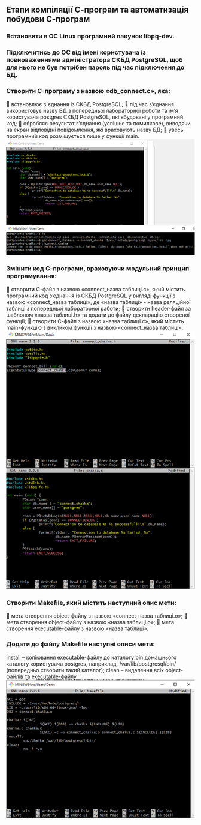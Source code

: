 ## Етапи компіляції С-програм та автоматизація побудови С-програм

### Встановити в ОС Linux програмний пакунок libpq-dev. 
### Підключитись до ОС від імені користувача із повноваженнями адміністратора СКБД PostgreSQL, щоб для нього не був потрібен пароль під час підключення до БД. 
### Створити C-програму з назвою «db_connect.c», яка: 
	встановлює з`єднання із СКБД PostgreSQL; 
	під час з’єднання використовує назву БД з попередньої лабораторної роботи та ім’я користувача postgres СКБД PostgreSQL, які вбудовані у програмний код; 
	обробляє результат з’єднання (успішне та помилкове), виводячи на екран відповідні повідомлення, які враховують назву БД; 
	увесь програмний код розміщується лише у функції main. 
![image](https://github.com/oleksandrblazhko/ai-216-chajka/blob/Laboratory-work-12/Laboratory-work-12/2.1.1.jpg)
### Змінити код С-програми, враховуючи модульний принцип програмування: 
	створити С-файл з назвою  «connect_назва таблиці.c», який містить програмний код з’єднання із СКБД PostgreSQL у вигляді функції з назвою «connect_назва таблиці», де «назва таблиці» - назва реляційної таблиці з попередньої лабораторної работи; 
	створити header-файл за шаблоном «назва таблиці.h» та додати до файлу декларацію створеної функції; 
	створити С-файл з назвою «назва таблиці.c», який містить main-функцію з викликом функції з назвою «connect_назва таблиці». 
![image](https://github.com/oleksandrblazhko/ai-216-chajka/blob/Laboratory-work-12/Laboratory-work-12/2.2.1.jpg)
### Створити Makefile, який містить наступний опис мети: 
	мета створення object-файлу з назвою «connect_назва таблиці.o»; 
	мета створення object-файлу з назвою «назва таблиці.o»;  мета створення executable-файлу з назвою «назва таблиці». 

### Додати до файлу Makefile наступні описи мети: 
install – копіювання executable-файлу до каталогу bin домашнього каталогу користувача postgres, наприклад, /var/lib/postgresql/bin/ (попередньо створити такий каталог); clean – видалення всіх object-файлів та executable-файлу
![image](https://github.com/oleksandrblazhko/ai-216-chajka/blob/Laboratory-work-12/Laboratory-work-12/2.3.1.jpg)

